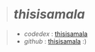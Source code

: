 > #  *thisisamala*


 >- *codedex* : [thisisamala](https://www.codedex.io/@thisisamala)
 >- *github*    : [thisisamala](https://github.com/thisisamala/)
:)
